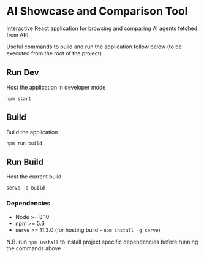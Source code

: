 # AI Showcase and Comparison Tool

Interactive React application for browsing and comparing AI agents fetched from API.


Useful commands to build and run the application follow below (to be executed from the root of the project).


## Run Dev
Host the application in developer mode
```
npm start
```

## Build
Build the application
```
npm run build
```

## Run Build
Host the current build
```
serve -s build
```

### Dependencies
- Node >= 8.10
- npm >= 5.6
- serve >= 11.3.0 (for hosting build - `npm install -g serve`)

N.B. run `npm install` to install project specific dependencies before running the commands above